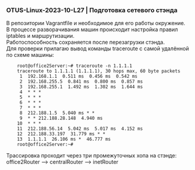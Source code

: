 ### OTUS-Linux-2023-10-L27 | Подготовка сетевого стэнда

В репозитории Vagrantfile и необходимое для его работы окружение.  
В процессе разворачивания машин происходит настройка правил iptables и маршрутизации.  
Работоспособность сохраняется после перезагрузки стэнда.  
Для проверки прилагаю вывод команды traceroute с самой удалённой по схеме машины:  

		root@office2Server:~# traceroute -n 1.1.1.1
		traceroute to 1.1.1.1 (1.1.1.1), 30 hops max, 60 byte packets
		 1  192.168.1.1  0.511 ms  0.456 ms  0.542 ms
		 2  192.168.255.5  0.841 ms  0.800 ms  0.857 ms
		 3  192.168.255.1  1.492 ms  1.302 ms  1.644 ms
		 4  * * *
		 5  * * *
		 6  * * *
		 7  * * *
		 8  212.188.1.5  5.040 ms * *
		 9  * * 212.188.28.148  4.940 ms
		10  * * *
		11  212.188.56.14  5.042 ms  5.017 ms  4.152 ms
		12  212.188.33.197  31.779 ms * *
		13  1.1.1.1  26.106 ms *  46.777 ms
		root@office2Server:~#  

Трассировка проходит через три промежуточных хопа на стэнде: office2Router --> centralRouter --> inetRouter
